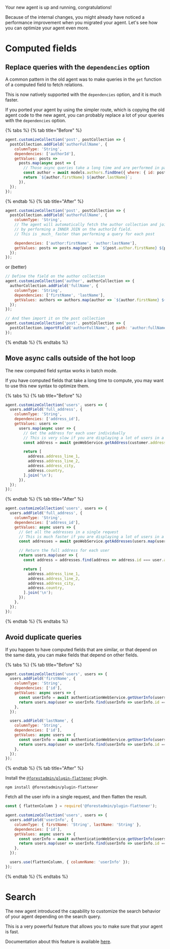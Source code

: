 Your new agent is up and running, congratulations!

Because of the internal changes, you might already have noticed a performance improvement when you migrated your agent.
Let's see how you can optimize your agent even more.

# Computed fields

## Replace queries with the `dependencies` option

A common pattern in the old agent was to make queries in the `get` function of a computed field to fetch relations.

This is now natively supported with the `dependencies` option, and it is much faster.

If you ported your agent by using the simpler route, which is copying the old agent code to the new agent, you can probably replace a lot of your queries with the `dependencies` option.

{% tabs %} {% tab title="Before" %}

```javascript
agent.customizeCollection('post', postCollection => {
  postCollection.addField('authorFullName', {
    columnType: 'String',
    dependencies: ['authorId'],
    getValues: posts =>
      posts.map(async post => {
        // Those async queries take a long time and are performed in parallel with the other queries
        const author = await models.authors.findOne({ where: { id: post.authorId } });
        return `${author.firstName} ${author.lastName}`;
      }),
  });
});
```

{% endtab %} {% tab title="After" %}

```javascript
agent.customizeCollection('post', postCollection => {
  postCollection.addField('authorFullName', {
    columnType: 'String',
    // The agent will automatically fetch the author collection and join it with the post collection
    // by performing a INNER JOIN on the authorId field.
    // This is _much_ faster than performing a query for each post

    dependencies: ['author:firstName', 'author:lastName'],
    getValues: posts => posts.map(post => `${post.author.firstName} ${post.author.lastName}`),
  });
});
```

or (better)

```javascript
// Define the field on the author collection
agent.customizeCollection('author', authorCollection => {
  authorCollection.addField('fullName', {
    columnType: 'String',
    dependencies: ['firstName', 'lastName'],
    getValues: authors => authors.map(author => `${author.firstName} ${author.lastName}`),
  });
});

// And then import it on the post collection
agent.customizeCollection('post', postCollection => {
  postCollection.importField('authorFullName', { path: 'author:fullName' });
});
```

{% endtab %} {% endtabs %}

## Move async calls outside of the hot loop

The new computed field syntax works in batch mode.

If you have computed fields that take a long time to compute, you may want to use this new syntax to optimize them.

{% tabs %} {% tab title="Before" %}

```javascript
agent.customizeCollection('users', users => {
  users.addField('full_address', {
    columnType: 'String',
    dependencies: ['address_id'],
    getValues: users =>
      users.map(async user => {
        // Get the address for each user individually
        // This is very slow if you are displaying a lot of users in a table
        const address = await geoWebService.getAddress(customer.address_id);

        return [
          address.address_line_1,
          address.address_line_2,
          address.address_city,
          address.country,
        ].join('\n');
      }),
  });
});
```

{% endtab %} {% tab title="After" %}

```javascript
agent.customizeCollection('users', users => {
  users.addField('full_address', {
    columnType: 'String',
    dependencies: ['address_id'],
    getValues: async users => {
      // Get all the addresses in a single request
      // This is much faster if you are displaying a lot of users in a table
      const addresses = await geoWebService.getAddresses(users.map(user => user.address_id));

      // Return the full address for each user
      return users.map(user => {
        const address = addresses.find(address => address.id === user.address_id);

        return [
          address.address_line_1,
          address.address_line_2,
          address.address_city,
          address.country,
        ].join('\n');
      });
    },
  });
});
```

{% endtab %} {% endtabs %}

## Avoid duplicate queries

If you happen to have computed fields that are similar, or that depend on the same data, you can make fields that depend on other fields.

{% tabs %} {% tab title="Before" %}

```javascript
agent.customizeCollection('users', users => {
  users.addField('firstName', {
    columnType: 'String',
    dependencies: ['id'],
    getValues: async users => {
      const userInfo = await authenticationWebService.getUserInfo(users.map(user => user.id));
      return users.map(user => userInfo.find(userInfo => userInfo.id === user.id).firstName);
    },
  });

  users.addField('lastName', {
    columnType: 'String',
    dependencies: ['id'],
    getValues: async users => {
      const userInfo = await authenticationWebService.getUserInfo(users.map(user => user.id));
      return users.map(user => userInfo.find(userInfo => userInfo.id === user.id).lastName);
    },
  });
});
```

{% endtab %} {% tab title="After" %}

Install the [`@forestadmin/plugin-flattener`](../../../agent-customization/plugins/provided/flattener.md) plugin.

```console
npm install @forestadmin/plugin-flattener
```

Fetch all the user info in a single request, and then flatten the result.

```javascript
const { flattenColumn } = require('@forestadmin/plugin-flattener');

agent.customizeCollection('users', users => {
  users.addField('userInfo', {
    columnType: { firstName: 'String', lastName: 'String' },
    dependencies: ['id'],
    getValues: async users => {
      const userInfo = await authenticationWebService.getUserInfo(users.map(user => user.id));
      return users.map(user => userInfo.find(userInfo => userInfo.id === user.id));
    },
  });

  users.use(flattenColumn, { columnName: 'userInfo' });
});
```

{% endtab %} {% endtabs %}

# Search

The new agent introduced the capability to customize the search behavior of your agent depending on the search query.

This is a very powerful feature that allows you to make sure that your agent is fast.

Documentation about this feature is available [here](../../../agent-customization/search.md#changing-searched-columns).
